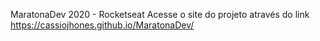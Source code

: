 MaratonaDev 2020 - Rocketseat
Acesse o site do projeto através do link https://cassiojhones.github.io/MaratonaDev/
